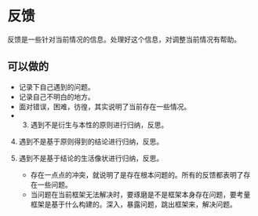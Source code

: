 # 反馈


反馈是一些针对当前情况的信息。处理好这个信息，对调整当前情况有帮助。


## 可以做的

- 记录下自己遇到的问题。
- 记录自己不明白的地方。
- 面对错误，困难，彷徨，其实说明了当前存在一些情况。
- 3. 遇到不是衍生与本性的原则进行归纳，反思。
4. 遇到不是基于原则得到的结论进行归纳，反思。
5. 遇到不是基于结论的生活像状进行归纳，反思。


    - 存在一点点的冲突，就说明了是存在根本问题的。所有的反馈都表明了存在一些问题。
    - 当问题在当前框架无法解决时，要琢磨是不是框架本身存在问题，要考量框架是基于什么构建的。深入，暴露问题，跳出框架来，解决问题。

